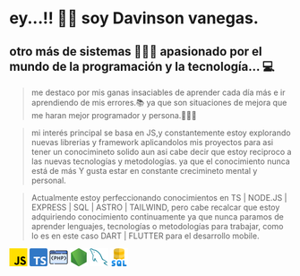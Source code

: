 # ey...!! 👋🏽 soy Davinson vanegas.

## otro más de sistemas 👨🏽‍💻 apasionado por el mundo de la programación y la tecnología... 💻

> me destaco por mis ganas insaciables de aprender cada día más e ir aprendiendo de mis errores.📚
ya que son situaciones de mejora que me haran mejor programador y persona.🤦🏽‍♂️ 

> mi interés principal se basa en JS,y constantemente estoy explorando nuevas librerias y framework aplicandolos mis proyectos para asi tener un conocimineto solido aun asi cabe decir que estoy reciproco a las nuevas tecnologías y  metodologías.
ya que el conocimiento nunca está de más Y gusta estar en constante crecimineto mental y personal.

> Actualmente estoy perfeccionando conocimientos en TS | NODE.JS | EXPRESS | SQL | ASTRO | TAILWIND, pero cabe recalcar que estoy adquiriendo conocimiento continuamente ya que nunca paramos de aprender lenguajes, tecnologías o metodologías para trabajar, como lo es en este caso DART | FLUTTER para el desarrollo mobile. 

![js](./js.png)
![ts](./ts.png)
![php](./php.png)
![nodo-js](./nodo-js.png)
![mysql](./mysql.png)
![sql](./sql.png)

